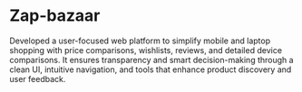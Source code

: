 # Zap-bazaar
Developed a user-focused web platform to simplify mobile and laptop shopping with price comparisons, wishlists, reviews, and detailed device comparisons. It ensures transparency and smart decision-making through a clean UI, intuitive navigation, and tools that enhance product discovery and user feedback.
